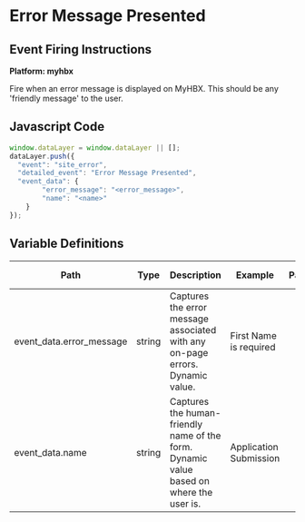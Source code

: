 # Error Message Presented

### 

## Event Firing Instructions

<p><strong>Platform: myhbx</strong></p>
<p>Fire when an error message is displayed on MyHBX. This should be any 'friendly message' to the user.</p>

## Javascript Code
```js
window.dataLayer = window.dataLayer || [];
dataLayer.push({
  "event": "site_error",
  "detailed_event": "Error Message Presented",
  "event_data": {
        "error_message": "<error_message>",
        "name": "<name>"
    }
});
```

## Variable Definitions

|Path|Type|Description|Example|Pattern|Min Length|Max Length|Minimum|Maximum|Multiple Of|
| --- | --- | --- | --- | --- | --- | --- | --- | --- | --- |
|event_data.error_message|string|Captures the error message associated with any on-page errors. Dynamic value. |First Name is required|||||||
|event_data.name|string|Captures the human-friendly name of the form. Dynamic value based on where the user is.|Application Submission|||||||






